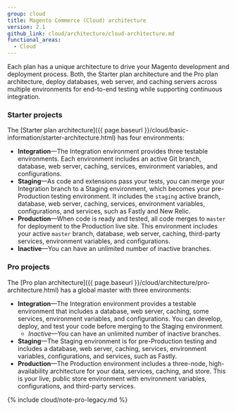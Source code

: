 ```yaml
---
group: cloud
title: Magento Commerce (Cloud) architecture
version: 2.1
github_link: cloud/architecture/cloud-architecture.md
functional_areas:
  - Cloud
---
```

Each plan has a unique architecture to drive your Magento development and deployment process. Both, the Starter plan architecture and the Pro plan architecture, deploy databases, web server, and caching servers across multiple environments for end-to-end testing while supporting continuous integration.

### Starter projects
The [Starter plan architecture]({{ page.baseurl }}/cloud/basic-information/starter-architecture.html) has four environments:

-  **Integration**—The Integration environment provides three testable environments. Each environment includes an active Git branch, database, web server, caching, services, environment variables, and configurations.
-  **Staging**—As code and extensions pass your tests, you can merge your Integration branch to a Staging environment, which becomes your pre-Production testing environment. It includes the `staging` active branch, database, web server, caching, services, environment variables, configurations, and services, such as Fastly and New Relic.
-  **Production**—When code is ready and tested, all code merges to `master` for deployment to the Production live site. This environment includes your active `master` branch, database, web server, caching, third-party services, environment variables, and configurations.
-  **Inactive**—You can have an unlimited number of inactive branches. 

### Pro projects
The [Pro plan architecture]({{ page.baseurl }}/cloud/architecture/pro-architecture.html) has a global master with three environments:

-  **Integration**—The Integration environment provides a testable environment that includes a database, web server, caching, some services, environment variables, and configurations. You can develop, deploy, and test your code before merging to the Staging environment.
    -  _Inactive_—You can have an unlimited number of inactive branches.
-  **Staging**—The Staging environment is for pre-Production testing and includes a database, web server, caching, services, environment variables, configurations, and services, such as Fastly.
-  **Production**—The Production environment includes a three-node, high-availability architecture for your data, services, caching, and store. This is your live, public store environment with environment variables, configurations, and third-party services.

{% include cloud/note-pro-legacy.md %}